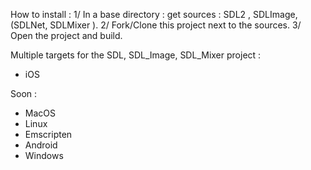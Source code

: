 How to install :
1/ In a base directory  : get sources : SDL2 , SDLImage, (SDLNet, SDLMixer ). 
2/ Fork/Clone this project next to the sources.
3/ Open the project and build.



Multiple targets for the SDL, SDL_Image, SDL_Mixer project : 

- iOS

Soon : 

- MacOS
- Linux
- Emscripten
- Android
- Windows